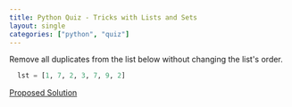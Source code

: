 ```yaml
---
title: Python Quiz - Tricks with Lists and Sets
layout: single
categories: ["python", "quiz"]
---
```


Remove all duplicates from the list below without changing the list's order.

``` python
  lst = [1, 7, 2, 3, 7, 9, 2]
```


[Proposed Solution](/wiki/P+12082011-Solution "wikilink")
